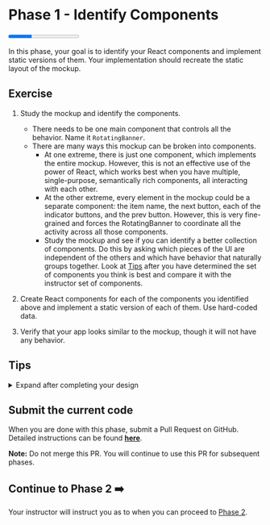 # Phase 1 - Identify Components

<progress value="1" max="3"></progress>

In this phase, your goal is to identify your React components and implement static versions of them. Your implementation should recreate the static layout of the mockup.

## Exercise

1. Study the mockup and identify the components.

   - There needs to be one main component that controls all the behavior. Name it `RotatingBanner`.
   - There are many ways this mockup can be broken into components.
     - At one extreme, there is just one component, which implements the entire mockup. However, this is not an effective use of the power of React, which works best when you have multiple, single-purpose, semantically rich components, all interacting with each other.
     - At the other extreme, every element in the mockup could be a separate component: the item name, the next button, each of the indicator buttons, and the prev button. However, this is very fine-grained and forces the RotatingBanner to coordinate all the activity across all those components.
     - Study the mockup and see if you can identify a better collection of components. Do this by asking which pieces of the UI are independent of the others and which have behavior that naturally groups together. Look at [Tips](#tips) after you have determined the set of components you think is best and compare it with the instructor set of components.

1. Create React components for each of the components you identified above and implement a static version of each of them. Use hard-coded data.
1. Verify that your app looks similar to the mockup, though it will not have any behavior.

## Tips

<details>

  <summary>Expand after completing your design</summary>

  <p>Although other breakdowns are possible, a logical breakdown has 5 components:</p>

  <ul>
    <li>The main component, <code class="language-plaintext highlighter-rouge">RotatingBanner</code></li>
    <li>The <code class="language-plaintext highlighter-rouge">Banner</code> component that displays the name of the current item</li>
    <li>The <code class="language-plaintext highlighter-rouge">NextButton</code> component that renders a "Next" button for cycling to the next item</li>
    <li>The <code class="language-plaintext highlighter-rouge">PrevButton</code> component that renders a "Prev" button for cycling to the previous item</li>
    <li>The <code class="language-plaintext highlighter-rouge">Indicators</code> component that renders a list of buttons, each displaying an index, for cycling to a specific item; the current item will be highlighted</li>
  </ul>

  <p>These components will be used in the remaining phases.</p>

</details>

## Submit the current code

When you are done with this phase, submit a Pull Request on GitHub. Detailed instructions can be found [**here**](https://lms.learningfuze.com/code-guides/Learning-Fuze/curriculum/submitting-your-solution).

**Note:** Do not merge this PR. You will continue to use this PR for subsequent phases.

## Continue to Phase 2 ➡️

Your instructor will instruct you as to when you can proceed to [Phase 2](../phase2/).
